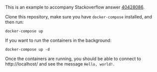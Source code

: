 This is an example to accompany Stackoverflow answer [40428086][].

[40428086]: http://stackoverflow.com/a/40429910/147356

Clone this repository, make sure you have `docker-compose` installed,
and then run:

    docker-compose up

If you want to run the containers in the background:

    docker-compose up -d

Once the containers are running, you should be able to connect to
http://localhost/ and see the message `Hello, world!`.
